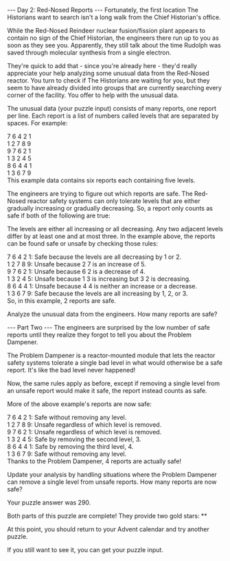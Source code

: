 --- Day 2: Red-Nosed Reports ---
Fortunately, the first location The Historians want to search isn't a long walk from the Chief Historian's office.

While the Red-Nosed Reindeer nuclear fusion/fission plant appears to contain no sign of the Chief Historian, the engineers there run up to you as soon as they see you. Apparently, they still talk about the time Rudolph was saved through molecular synthesis from a single electron.

They're quick to add that - since you're already here - they'd really appreciate your help analyzing some unusual data from the Red-Nosed reactor. You turn to check if The Historians are waiting for you, but they seem to have already divided into groups that are currently searching every corner of the facility. You offer to help with the unusual data.

The unusual data (your puzzle input) consists of many reports, one report per line. Each report is a list of numbers called levels that are separated by spaces. For example:

7 6 4 2 1<br>
1 2 7 8 9<br>
9 7 6 2 1<br>
1 3 2 4 5<br>
8 6 4 4 1<br>
1 3 6 7 9<br>
This example data contains six reports each containing five levels.

The engineers are trying to figure out which reports are safe. The Red-Nosed reactor safety systems can only tolerate levels that are either gradually increasing or gradually decreasing. So, a report only counts as safe if both of the following are true:

The levels are either all increasing or all decreasing.
Any two adjacent levels differ by at least one and at most three.
In the example above, the reports can be found safe or unsafe by checking those rules:

7 6 4 2 1: Safe because the levels are all decreasing by 1 or 2.<br>
1 2 7 8 9: Unsafe because 2 7 is an increase of 5.<br>
9 7 6 2 1: Unsafe because 6 2 is a decrease of 4.<br>
1 3 2 4 5: Unsafe because 1 3 is increasing but 3 2 is decreasing.<br>
8 6 4 4 1: Unsafe because 4 4 is neither an increase or a decrease.<br>
1 3 6 7 9: Safe because the levels are all increasing by 1, 2, or 3.<br>
So, in this example, 2 reports are safe.<br>

Analyze the unusual data from the engineers. How many reports are safe?

--- Part Two ---
The engineers are surprised by the low number of safe reports until they realize they forgot to tell you about the Problem Dampener.

The Problem Dampener is a reactor-mounted module that lets the reactor safety systems tolerate a single bad level in what would otherwise be a safe report. It's like the bad level never happened!

Now, the same rules apply as before, except if removing a single level from an unsafe report would make it safe, the report instead counts as safe.

More of the above example's reports are now safe:

7 6 4 2 1: Safe without removing any level.<br>
1 2 7 8 9: Unsafe regardless of which level is removed.<br>
9 7 6 2 1: Unsafe regardless of which level is removed.<br>
1 3 2 4 5: Safe by removing the second level, 3.<br>
8 6 4 4 1: Safe by removing the third level, 4.<br>
1 3 6 7 9: Safe without removing any level.<br>
Thanks to the Problem Dampener, 4 reports are actually safe!

Update your analysis by handling situations where the Problem Dampener can remove a single level from unsafe reports. How many reports are now safe?

Your puzzle answer was 290.

Both parts of this puzzle are complete! They provide two gold stars: **

At this point, you should return to your Advent calendar and try another puzzle.

If you still want to see it, you can get your puzzle input.
